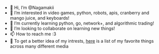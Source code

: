 - 👋 Hi, I’m @Nagamakii
- 👀 I’m interested in video games, python, robots, apis, cranberry and mango juice, and keyboards!
- 🌱 I’m currently learning python, go, network+, and algorithmic trading!
- 💞️ I’m looking to collaborate on learning new things!
- 📫 How to reach me :3
- 🥞 To get a better idea of my intrests, [here](https://github.com/Nagamakii/My-Favorite-Things.git) is a list of my favorite things across many different media

<!---
Nagamakii/Nagamakii is a ✨ special ✨ repository because its `README.md` (this file) appears on your GitHub profile.
You can click the Preview link to take a look at your changes.
--->
